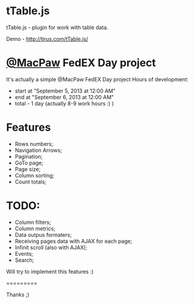 tTable.js
=========

tTable.js - plugin for work with table data.

Demo - http://tjrus.com/tTable.js/

[@MacPaw](http://macpaw.com) FedEX Day project
=========
It's actually a simple @MacPaw FedEX Day project
Hours of development:
- start at "September 5, 2013 at 12:00 AM"
- end at "September 6, 2013 at 12:00 AM"
- total - 1 day (actually 8-9 work hours :) )


Features
=========
 - Rows numbers;
 - Navigation Arrows;
 - Pagination;
 - GoTo page;
 - Page size;
 - Column sorting;
 - Count totals;


TODO:
=========
 - Column filters;
 - Column metrics;
 - Data outpus formaters;
 - Receiving pages data with AJAX for each page;
 - Infinit scroll (also with AJAX);
 - Events;
 - Search;

Will try to implement this features :)

=========



Thanks ;)
